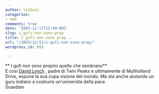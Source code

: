 ```yaml
---
author: leibniz
categories:
- web
comments: true
date: '2003-12-11T12:49:00Z'
slug: i-gufi-non-sono-prop
title: I gufi non sono prop...
url: "/2003/12/11/i-gufi-non-sono-prop/"
wordpress_id: 693

---
```

** I gufi non sono proprio quello che sembrano**   
E cosi  [   David Lynch](http://film.guardian.co.uk/news/story/0,12589,1103659,00.html)   , padre di Twin Peaks e ultimamente di Mullholland Drive, espone la sua cupa visione del mondo. Ma sta anche aiutando un guru indiano a costruire un'universita della pace.   
Guardian
